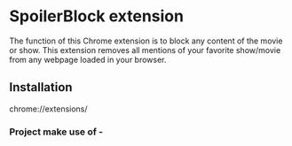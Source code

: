 # SpoilerBlock extension
The function of this Chrome extension is to block any content of the movie or show.  This extension removes all mentions of your favorite show/movie from any webpage loaded in your browser.
## Installation
chrome://extensions/
### Project make use of - 
